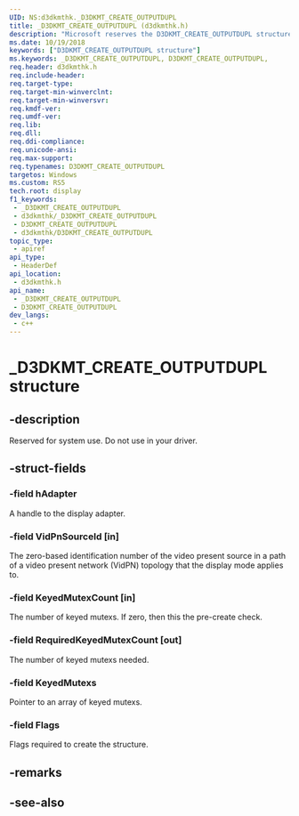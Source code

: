 ```yaml
---
UID: NS:d3dkmthk._D3DKMT_CREATE_OUTPUTDUPL
title: _D3DKMT_CREATE_OUTPUTDUPL (d3dkmthk.h)
description: "Microsoft reserves the D3DKMT_CREATE_OUTPUTDUPL structure for internal use only. Don't use this structure in your driver."
ms.date: 10/19/2018
keywords: ["D3DKMT_CREATE_OUTPUTDUPL structure"]
ms.keywords: _D3DKMT_CREATE_OUTPUTDUPL, D3DKMT_CREATE_OUTPUTDUPL,
req.header: d3dkmthk.h
req.include-header: 
req.target-type: 
req.target-min-winverclnt: 
req.target-min-winversvr: 
req.kmdf-ver: 
req.umdf-ver: 
req.lib: 
req.dll: 
req.ddi-compliance: 
req.unicode-ansi: 
req.max-support: 
req.typenames: D3DKMT_CREATE_OUTPUTDUPL
targetos: Windows
ms.custom: RS5
tech.root: display
f1_keywords:
 - _D3DKMT_CREATE_OUTPUTDUPL
 - d3dkmthk/_D3DKMT_CREATE_OUTPUTDUPL
 - D3DKMT_CREATE_OUTPUTDUPL
 - d3dkmthk/D3DKMT_CREATE_OUTPUTDUPL
topic_type:
 - apiref
api_type:
 - HeaderDef
api_location:
 - d3dkmthk.h
api_name:
 - _D3DKMT_CREATE_OUTPUTDUPL
 - D3DKMT_CREATE_OUTPUTDUPL
dev_langs:
 - c++
---
```


# _D3DKMT_CREATE_OUTPUTDUPL structure


## -description

Reserved for system use. Do not use in your driver.

## -struct-fields

### -field hAdapter

A handle to the display adapter.

### -field VidPnSourceId [in]

The zero-based identification number of the video present source in a path of a video present network (VidPN) topology that the display mode applies to.

### -field KeyedMutexCount [in]

The number of keyed mutexs. If zero, then this the pre-create check.

### -field RequiredKeyedMutexCount [out]

The number of keyed mutexs needed.

### -field KeyedMutexs

Pointer to an array of keyed mutexs.

### -field Flags

 
Flags required to create the structure.

## -remarks

## -see-also

